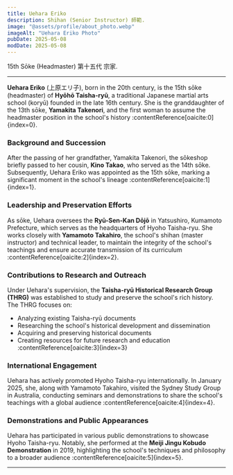 ```yaml
---
title: Uehara Eriko
description: Shihan (Senior Instructor) 師範.
image: "@assets/profile/about_photo.webp"
imageAlt: "Uehara Eriko Photo"
pubDate: 2025-05-08
modDate: 2025-05-08
---
```


15th Sōke (Headmaster) 第十五代 宗家.

---

**Uehara Eriko** (上原エリ子), born in the 20th century, is the 15th sōke (headmaster) of **Hyōhō Taisha-ryū**, a traditional Japanese martial arts school (koryū) founded in the late 16th century. She is the granddaughter of the 13th sōke, **Yamakita Takenori**, and the first woman to assume the headmaster position in the school's history :contentReference[oaicite:0]{index=0}.

### Background and Succession

After the passing of her grandfather, Yamakita Takenori, the sōkeshop briefly passed to her cousin, **Kino Takao**, who served as the 14th sōke. Subsequently, Uehara Eriko was appointed as the 15th sōke, marking a significant moment in the school's lineage :contentReference[oaicite:1]{index=1}.

### Leadership and Preservation Efforts

As sōke, Uehara oversees the **Ryū-Sen-Kan Dōjō** in Yatsushiro, Kumamoto Prefecture, which serves as the headquarters of Hyoho Taisha-ryu. She works closely with **Yamamoto Takahiro**, the school's shihan (master instructor) and technical leader, to maintain the integrity of the school's teachings and ensure accurate transmission of its curriculum :contentReference[oaicite:2]{index=2}.

### Contributions to Research and Outreach

Under Uehara's supervision, the **Taisha-ryū Historical Research Group (THRG)** was established to study and preserve the school's rich history. The THRG focuses on:

- Analyzing existing Taisha-ryū documents
- Researching the school's historical development and dissemination
- Acquiring and preserving historical documents
- Creating resources for future research and education :contentReference[oaicite:3]{index=3}

### International Engagement

Uehara has actively promoted Hyoho Taisha-ryu internationally. In January 2025, she, along with Yamamoto Takahiro, visited the Sydney Study Group in Australia, conducting seminars and demonstrations to share the school's teachings with a global audience :contentReference[oaicite:4]{index=4}.

### Demonstrations and Public Appearances

Uehara has participated in various public demonstrations to showcase Hyoho Taisha-ryu. Notably, she performed at the **Meiji Jingu Kobudo Demonstration** in 2019, highlighting the school's techniques and philosophy to a broader audience :contentReference[oaicite:5]{index=5}.

---
